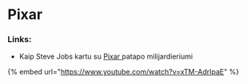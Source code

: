 # Pixar

### Links:

* Kaip Steve Jobs kartu su [Pixar ](https://fortune.com/longform/steve-jobs-pixar-apple-lawrence-levy/)patapo milijardieriumi

{% embed url="https://www.youtube.com/watch?v=xTM-AdrIpaE" %}




